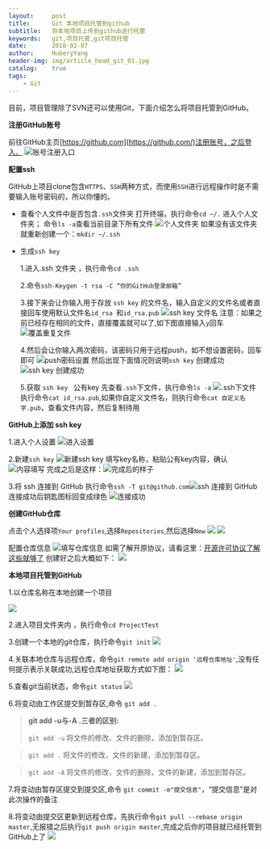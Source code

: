 ```yaml
--- 
layout:     post                      
title:      Git 本地项目托管到github     
subtitle:   将本地项目上传到github进行托管 
keywords:   git,项目托管,git项目托管    
date:       2018-02-07                  
author:     HuberyYang                
header-img: img/article_head_git_01.jpg
catalog:    true                     
tags:                             
    - Git 
---
```



目前，项目管理除了SVN还可以使用Git，下面介绍怎么将项目托管到GitHub。

**注册GitHub账号**

前往GitHub主页[https://github.com](https://github.com/)注册账号，之后登入。
![账号注册入口](https://blog-1300956916.cos.ap-beijing.myqcloud.com/20180207/c64e927786640fafb2e3e189d8970f73.png)

**配置ssh**

GitHub上项目clone包含`HTTPS`、`SSH`两种方式，而使用`SSH`进行远程操作时是不需要输入账号密码的，所以你懂的。

- 查看个人文件中是否包含`.ssh`文件夹
打开终端，执行命令`cd ~/.` 进入个人文件夹；
命令`ls -a`查看当前目录下所有文件
![个人文件夹](https://blog-1300956916.cos.ap-beijing.myqcloud.com/20180207/ec61b69e928207d2aa3af09ed0a3b0f8.png)
如果没有该文件夹就重新创建一个：`mkdir ~/.ssh`

- 生成`ssh key`

	1.进入.ssh 文件夹 ，执行命令`cd .ssh`
		
	2.命令`ssh-Keygen -t rsa -C “你的GitHub登录邮箱”`
		
	3.接下来会让你输入用于存放 `ssh key` 的文件名，输入自定义的文件名或者直接回车使用默认文件名`id_rsa `和`id_rsa.pub`
	![ssh  key 文件名](https://blog-1300956916.cos.ap-beijing.myqcloud.com/20180207/4b50cc60ac55788eec60b5768f7414be.png)
	注意：如果之前已经存在相同的文件，直接覆盖就可以了,如下图直接输入`y`回车
	![覆盖重复文件](https://blog-1300956916.cos.ap-beijing.myqcloud.com/20180207/5c96af35ced46cb34ad2fac0b1a53086.png)
		
	4.然后会让你输入两次密码，该密码只用于远程push，如不想设置密码，回车即可
	![push密码设置](https://blog-1300956916.cos.ap-beijing.myqcloud.com/20180207/e158a42cd88222170835af5c349a4b27.png)
	然后出现下面情况则说明`ssh key` 创建成功
	![ssh key 创建成功](https://blog-1300956916.cos.ap-beijing.myqcloud.com/20180207/ac60435a07acc43439fcfde494e6e318.png)
		
	5.获取 `ssh key ` 公有key
	先查看`.ssh`下文件，执行命令`ls -a`
	![.ssh下文件](https://blog-1300956916.cos.ap-beijing.myqcloud.com/20180207/aa81bcdc4ee4f33a22b3028ecec0aacf.png)
	执行命令`cat id_rsa.pub`,如果你自定义文件名，则执行命令`cat 自定义名字.pub`，查看文件内容，然后复制待用

**GitHub上添加 ssh key**

1.进入个人设置
![进入设置](https://blog-1300956916.cos.ap-beijing.myqcloud.com/20180207/dbac106983f77784f6489a7f44efaa51.png)

2.新建`ssh key`
![新建ssh key](https://blog-1300956916.cos.ap-beijing.myqcloud.com/20180207/417a3a5a6036b90c15843a1567184ef9.png)
填写key名称，粘贴公有key内容，确认
![内容填写](https://blog-1300956916.cos.ap-beijing.myqcloud.com/20180207/19768509b336b90c0506115a54c0b4dd.png)
完成之后是这样：![完成后的样子](https://blog-1300956916.cos.ap-beijing.myqcloud.com/20180207/5aa994e99ef3806e28a80b70ed3b8a8f.png)

3.将 ssh 连接到 GitHub
执行命令`ssh -T git@github.com`![ssh 连接到 GitHub](https://blog-1300956916.cos.ap-beijing.myqcloud.com/20180207/49c8e6bfcd87c0a7adce2e46f731bcd2.png)
连接成功后钥匙图标回变成绿色
![连接成功](https://blog-1300956916.cos.ap-beijing.myqcloud.com/20180207/31e74a9986beeee5e346c6d9722c7684.png)

**创建GitHub仓库**

点击个人选择项`Your profiles`,选择`Repositories`,然后选择`New`
![](https://blog-1300956916.cos.ap-beijing.myqcloud.com/20180207/290c9fd201d26afeae6c0c64b3fa0954.png)
![](https://blog-1300956916.cos.ap-beijing.myqcloud.com/20180207/c82577e972bb0da7741005e469033a35.png)

配置仓库信息
![填写仓库信息](https://blog-1300956916.cos.ap-beijing.myqcloud.com/20180207/c9de8b892aabc11a6a81238e7f170fab.png)
如需了解开原协议，请看这里：[开源许可协议了解这些就够了](https://www.jianshu.com/p/cceeafb019ed)
创建好之后大概如下：
![](https://blog-1300956916.cos.ap-beijing.myqcloud.com/20180207/65ac6632085ec9d95d17d4bd269efaa8.png)

**本地项目托管到GitHub**

1.以仓库名称在本地创建一个项目

![](https://blog-1300956916.cos.ap-beijing.myqcloud.com/20180207/20b08335dd965290f37b0d0994702770.png)

2.进入项目文件夹内 ，执行命令`cd ProjectTest`

3.创建一个本地的git仓库，执行命令`git init`
![](https://blog-1300956916.cos.ap-beijing.myqcloud.com/20180207/5c735052cc20dd7f4614f8ab9e51cc22.png)

4.关联本地仓库与远程仓库，命令`git remote add origin '远程仓库地址'`,没有任何提示表示关联成功,远程仓库地址获取方式如下图：
![](https://blog-1300956916.cos.ap-beijing.myqcloud.com/20180207/520ffba23993cd4206c066b1134ac6e2.png)

5.查看git当前状态，命令`git status`
![](https://blog-1300956916.cos.ap-beijing.myqcloud.com/20180207/f7c39cbc7159ac6ea0ecf0edbda9b025.png)

6.将变动由工作区提交到暂存区,命令 `git add .`
> __git add -u与-A .三者的区别:__
> 
> `git add -u` 将文件的修改、文件的删除，添加到暂存区。

> `git add .`  将文件的修改，文件的新建，添加到暂存区。

> `git add -A` 将文件的修改，文件的删除，文件的新建，添加到暂存区。

7.将变动由暂存区提交到提交区,命令 `git commit -m"提交信息"`，“提交信息”是对此次操作的备注

8.将变动由提交区更新到远程仓库，先执行命令`git pull --rebase origin master`,无报错之后执行`git push origin master`,完成之后你的项目就已经托管到GitHub上了
![](https://blog-1300956916.cos.ap-beijing.myqcloud.com/20180207/8647f1d785a4e7df6c6833b10442ee78.png)
